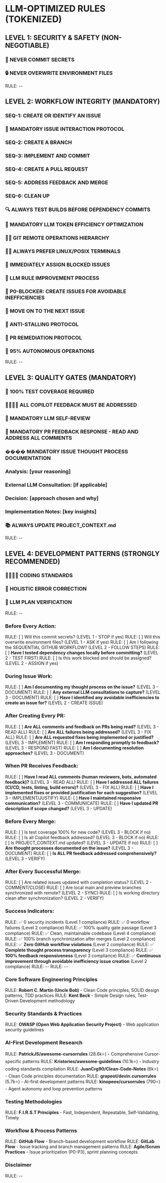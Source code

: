 # LLM-OPTIMIZED RULES (TOKENIZED)

## LEVEL 1: SECURITY & SAFETY (NON-NEGOTIABLE)
### 🔐 **NEVER COMMIT SECRETS**
### 🔒 **NEVER OVERWRITE ENVIRONMENT FILES**
RULE: --
## LEVEL 2: WORKFLOW INTEGRITY (MANDATORY)
### SEQ-1: CREATE OR IDENTIFY AN ISSUE
### 💬 **MANDATORY ISSUE INTERACTION PROTOCOL**
### SEQ-2: CREATE A BRANCH
### SEQ-3: IMPLEMENT AND COMMIT
### SEQ-4: CREATE A PULL REQUEST
### SEQ-5: ADDRESS FEEDBACK AND MERGE
### SEQ-6: CLEAN UP
### 🔍 **ALWAYS TEST BUILDS BEFORE DEPENDENCY COMMITS**
### 🔬 **MANDATORY LLM TOKEN EFFICIENCY OPTIMIZATION**
### 🏗️‍♂️ **GIT REMOTE OPERATIONS HIERARCHY**
### 🖥️‍♂️ **ALWAYS PREFER LINUX/POSIX TERMINALS**
### 🚨 **IMMEDIATELY ASSIGN BLOCKED ISSUES**
### 🤖 **LLM RULE IMPROVEMENT PROCESS**
### 🧠 **P0-BLOCKER: CREATE ISSUES FOR AVOIDABLE INEFFICIENCIES**
### 🚀 **MOVE ON TO THE NEXT ISSUE**
### 💓 **ANTI-STALLING PROTOCOL**
### 🚨 **PR REMEDIATION PROTOCOL**
### 🤖 **95% AUTONOMOUS OPERATIONS**
RULE: --
## LEVEL 3: QUALITY GATES (MANDATORY)
### 🧪 **100% TEST COVERAGE REQUIRED**
### 👨‍💻‍👨‍💻 **ALL COPILOT FEEDBACK MUST BE ADDRESSED**
### 🤖 **MANDATORY LLM SELF-REVIEW**
### 💬 **MANDATORY PR FEEDBACK RESPONSE - READ AND ADDRESS ALL COMMENTS**
### ���� **MANDATORY ISSUE THOUGHT PROCESS DOCUMENTATION**
### **Analysis:** [your reasoning]
### **External LLM Consultation:** [if applicable]
### **Decision:** [approach chosen and why]
### **Implementation Notes:** [key insights]
### 📚 **ALWAYS UPDATE PROJECT_CONTEXT.md**
RULE: --
## LEVEL 4: DEVELOPMENT PATTERNS (STRONGLY RECOMMENDED)
### 👨‍💻‍🤝‍💻 **CODING STANDARDS**
### 🐛 **HOLISTIC ERROR CORRECTION**
### 🤝 **LLM PLAN VERIFICATION**
RULE: --
### **Before Every Action:**
RULE: [ ] Will this commit secrets? (LEVEL 1 - STOP if yes)
RULE: [ ] Will this overwrite environment files? (LEVEL 1 - ASK if yes)
RULE: [ ] Am I following the SEQUENTIAL GITHUB WORKFLOW? (LEVEL 2 - FOLLOW STEPS)
RULE: [ ] **Have I tested dependency changes locally before committing?** (LEVEL 2 - TEST FIRST)
RULE: [ ] Is this work blocked and should be assigned? (LEVEL 2 - ASSIGN if yes)
### **During Issue Work:**
RULE: [ ] **Am I documenting my thought process on the issue?** (LEVEL 3 - DOCUMENT)
RULE: [ ] **Any external LLM consultations to capture?** (LEVEL 3 - DOCUMENT)
RULE: [ ] **Have I identified any avoidable inefficiencies to create an issue for?** (LEVEL 2 - CREATE ISSUE)
### **After Creating Every PR:**
RULE: [ ] **Are ALL comments and feedback on PRs being read?** (LEVEL 3 - READ ALL)
RULE: [ ] **Are ALL failures being addressed?** (LEVEL 3 - FIX ALL)
RULE: [ ] **Are ALL requested fixes being implemented or justified?** (LEVEL 3 - IMPLEMENT)
RULE: [ ] **Am I responding promptly to feedback?** (LEVEL 3 - RESPOND FAST)
RULE: [ ] **Am I documenting resolution approaches?** (LEVEL 3 - DOCUMENT)
### **When PR Receives Feedback:**
RULE: [ ] **Have I read ALL comments (human reviewers, bots, automated feedback)?** (LEVEL 3 - READ ALL)
RULE: [ ] **Have I addressed ALL failures (CI/CD, tests, linting, build errors)?** (LEVEL 3 - FIX ALL)
RULE: [ ] **Have I implemented fixes or provided justification for each suggestion?** (LEVEL 3 - IMPLEMENT/JUSTIFY)
RULE: [ ] **Have I maintained responsive communication?** (LEVEL 3 - COMMUNICATE)
RULE: [ ] **Have I updated PR description if scope changed?** (LEVEL 3 - UPDATE)
### **Before Every Merge:**
RULE: [ ] Is test coverage 100% for new code? (LEVEL 3 - BLOCK if no)
RULE: [ ] Is all Copilot feedback addressed? (LEVEL 3 - BLOCK if no)
RULE: [ ] Is PROJECT_CONTEXT.md updated? (LEVEL 3 - UPDATE if no)
RULE: [ ] **Are thought processes documented on the issue?** (LEVEL 3 - DOCUMENT)
RULE: [ ] **Is ALL PR feedback addressed comprehensively?** (LEVEL 3 - VERIFY)
### **After Every Successful Merge:**
RULE: [ ] Are related issues updated with completion status? (LEVEL 2 - COMMENT/CLOSE)
RULE: [ ] Are local main and preview branches synchronized with remote? (LEVEL 2 - SYNC)
RULE: [ ] Is working directory clean after synchronization? (LEVEL 2 - VERIFY)
### **Success Indicators:**
RULE: ✅ 0 security incidents (Level 1 compliance)
RULE: ✅ 0 workflow failures (Level 2 compliance)
RULE: ✅ 100% quality gate passage (Level 3 compliance)
RULE: ✅ Clean, maintainable codebase (Level 4 compliance)
RULE: ✅ 100% branch synchronization after merges (Level 2 compliance)
RULE: ✅ **Zero GitHub workflow violations** (Level 2 compliance)
RULE: ✅ **Complete thought process transparency** (Level 3 compliance)
RULE: ✅ **100% feedback responsiveness** (Level 3 compliance)
RULE: ✅ **Continuous improvement through avoidable inefficiency issue creation** (Level 2 compliance)
RULE: --
RULE: --
### **Core Software Engineering Principles**
RULE: **Robert C. Martin (Uncle Bob)** - Clean Code principles, SOLID design patterns, TDD practices
RULE: **Kent Beck** - Simple Design rules, Test-Driven Development methodology
### **Security Standards & Practices**
RULE: **OWASP (Open Web Application Security Project)** - Web application security guidelines
### **AI-First Development Research**
RULE: **PatrickJS/awesome-cursorrules** (28.6k⭐) - Comprehensive Cursor-specific patterns
RULE: **Kristories/awesome-guidelines** (10.1k⭐) - Industry coding standards compilation
RULE: **JuanCrg90/Clean-Code-Notes** (6k⭐) - Clean Code principles documentation
RULE: **grapeot/devin.cursorrules** (5.7k⭐) - AI-first development patterns
RULE: **kinopeee/cursorrules** (790⭐) - Agent autonomy and loop prevention patterns
### **Testing Methodologies**
RULE: **F.I.R.S.T Principles** - Fast, Independent, Repeatable, Self-Validating, Timely
### **Workflow & Process Patterns**
RULE: **GitHub Flow** - Branch-based development workflow
RULE: **GitLab Flow** - Issue tracking and branch management patterns
RULE: **Agile/Scrum Practices** - Issue prioritization (P0-P3), sprint planning concepts
### **Disclaimer**
RULE: --
